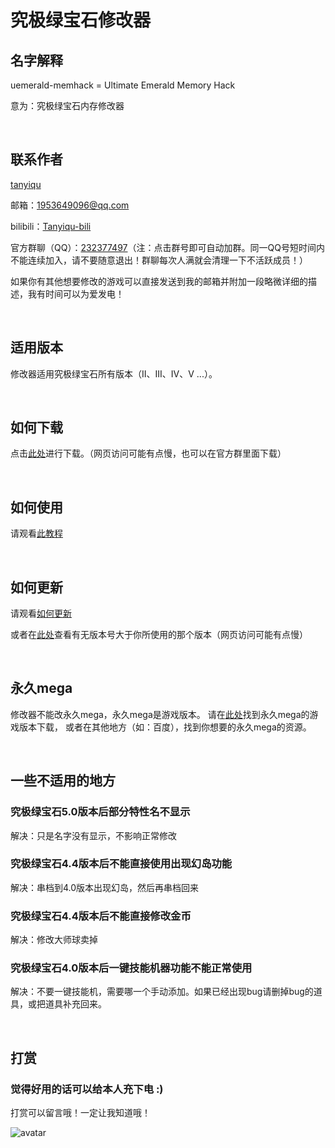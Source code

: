 # 究极绿宝石修改器

## 名字解释

uemerald-memhack = Ultimate Emerald Memory Hack

意为：究极绿宝石内存修改器

<br>

## 联系作者
[tanyiqu](https://github.com/tanyiqu)

邮箱：1953649096@qq.com

bilibili：[Tanyiqu-bili](https://space.bilibili.com/42337616)

官方群聊（QQ）：[232377497](https://qm.qq.com/cgi-bin/qm/qr?k=cTUnHVO9qldbUOZJD6yMCYdgsLwPKaXk&jump_from=webapi)（注：点击群号即可自动加群。同一QQ号短时间内不能连续加入，请不要随意退出！群聊每次人满就会清理一下不活跃成员！）

如果你有其他想要修改的游戏可以直接发送到我的邮箱并附加一段略微详细的描述，我有时间可以为爱发电！

<br>

## 适用版本
修改器适用究极绿宝石所有版本（II、III、IV、V ...）。

<br>

## 如何下载

点击[此处](https://github.com/tanyiqu/uemerald-memory-hack/releases)进行下载。（网页访问可能有点慢，也可以在官方群里面下载）

<br>

## 如何使用
请观看[此教程](https://www.bilibili.com/video/BV1cb411j7Ag)

<br>

## 如何更新
请观看[如何更新](https://www.bilibili.com/video/BV11i4y1G7aC)

或者在[此处](https://github.com/tanyiqu/uemerald-memory-hack/releases)查看有无版本号大于你所使用的那个版本（网页访问可能有点慢）

<br>

## 永久mega
修改器不能改永久mega，永久mega是游戏版本。
请在[此处](https://tanyiqu.lanzous.com/b0cq6u7gd)找到永久mega的游戏版本下载，
或者在其他地方（如：百度），找到你想要的永久mega的资源。

<br>

## 一些不适用的地方
### 究极绿宝石5.0版本后部分特性名不显示

解决：只是名字没有显示，不影响正常修改

### 究极绿宝石4.4版本后不能直接使用出现幻岛功能

解决：串档到4.0版本出现幻岛，然后再串档回来

### 究极绿宝石4.4版本后不能直接修改金币

解决：修改大师球卖掉

### 究极绿宝石4.0版本后一键技能机器功能不能正常使用

解决：不要一键技能机，需要哪一个手动添加。如果已经出现bug请删掉bug的道具，或把道具补充回来。

<br>

## 打赏
### 觉得好用的话可以给本人充下电 :)

打赏可以留言哦！一定让我知道哦！

<!-- ![avatar](https://tanyiqu.github.io/UltimateEmeraldHack/MyMH/images/tip.png) -->
![avatar](https://tanyiqu.oss-cn-hangzhou.aliyuncs.com/imgs/tip.jpg)

<br>
